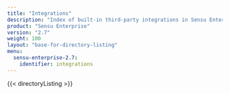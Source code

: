 ```yaml
---
title: "Integrations"
description: "Index of built-in third-party integrations in Sensu Enterprise."
product: "Sensu Enterprise"
version: "2.7"
weight: 100
layout: "base-for-directory-listing"
menu:
  sensu-enterprise-2.7:
    identifier: integrations
---
```


{{< directoryListing >}}
